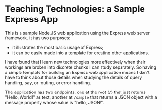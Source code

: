 # Teaching Technologies: a Sample Express App

This is a sample Node.JS web application using the Express web server framework.
It has two purposes:

- it illustrates the most basic usage of Express;
- it can be easily made into a template for creating other applications.

I have found that I learn new technologies more effectively when their workings
are broken into discrete chunks I can study separately. So having a simple
template for building an Express web application means I don't have to think
about those details when studying the details of query handling, say, or
routing, or error handling.

The application has two endpoints: one at the root (`/`) that just returns "Hello,
World!" as text, another at `/sample` that returns a JSON object with a message
property whose value is "hello, JSON!".

